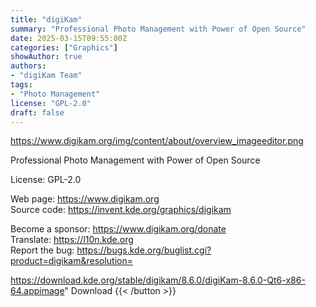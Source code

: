 ```yaml
---
title: "digiKam"
summary: "Professional Photo Management with Power of Open Source"
date: 2025-03-15T09:55:00Z
categories: ["Graphics"]
showAuthor: true
authors:
- "digiKam Team"
tags: 
- "Photo Management"
license: "GPL-2.0"
draft: false
---
```


https://www.digikam.org/img/content/about/overview_imageeditor.png

Professional Photo Management with Power of Open Source

License: GPL-2.0

Web page: <https://www.digikam.org>  
Source code: <https://invent.kde.org/graphics/digikam>

Become a sponsor: <https://www.digikam.org/donate>  
Translate: <https://l10n.kde.org>  
Report the bug: <https://bugs.kde.org/buglist.cgi?product=digikam&resolution=>  

https://download.kde.org/stable/digikam/8.6.0/digiKam-8.6.0-Qt6-x86-64.appimage" 
Download
{{< /button >}}
